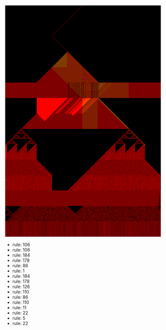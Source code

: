 ![photo](./output.png) 
 * rule: 106
* rule: 106
* rule: 184
* rule: 178
* rule: 86
* rule: 1
* rule: 184
* rule: 178
* rule: 126
* rule: 110
* rule: 86
* rule: 110
* rule: 11
* rule: 22
* rule: 5
* rule: 22
